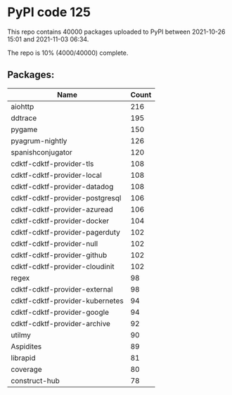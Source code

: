 # PyPI code 125

This repo contains 40000 packages uploaded to PyPI between 
2021-10-26 15:01 and 2021-11-03 06:34.

The repo is 10% (4000/40000) complete.

## Packages:

| Name  | Count |
| ----- | ----- |
| aiohttp | 216 |
| ddtrace | 195 |
| pygame | 150 |
| pyagrum-nightly | 126 |
| spanishconjugator | 120 |
| cdktf-cdktf-provider-tls | 108 |
| cdktf-cdktf-provider-local | 108 |
| cdktf-cdktf-provider-datadog | 108 |
| cdktf-cdktf-provider-postgresql | 106 |
| cdktf-cdktf-provider-azuread | 106 |
| cdktf-cdktf-provider-docker | 104 |
| cdktf-cdktf-provider-pagerduty | 102 |
| cdktf-cdktf-provider-null | 102 |
| cdktf-cdktf-provider-github | 102 |
| cdktf-cdktf-provider-cloudinit | 102 |
| regex | 98 |
| cdktf-cdktf-provider-external | 98 |
| cdktf-cdktf-provider-kubernetes | 94 |
| cdktf-cdktf-provider-google | 94 |
| cdktf-cdktf-provider-archive | 92 |
| utilmy | 90 |
| Aspidites | 89 |
| librapid | 81 |
| coverage | 80 |
| construct-hub | 78 |


